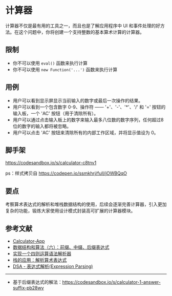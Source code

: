 # 计算器

计算器不仅是最有用的工具之一，而且也是了解应用程序中 UI 和事件处理的好方法。在这个问题中，你将创建一个支持整数的基本算术计算的计算器。

## 限制

- 你不可以使用 `eval()` 函数来执行计算
- 你不可以使用 `new Function('...')` 函数来执行计算

## 用例

- 用户可以看到显示屏显示当前输入的数字或最后一次操作的结果。
- 用户可以看到一个包含数字 0-9、操作符 —— '+'、'-'、'*'、'/' 和 '=' 按钮的输入板，一个 'AC' 按钮（用于清除所有）。
- 用户可以通过点击输入板上的数字来输入最多八位数的数字序列，任何超过8位的数字的输入都将被忽略。
- 用户可以点击 'AC' 按钮来清除所有的内部工作区域，并将显示值设为 0。

## 脚手架

https://codesandbox.io/s/calculator-c8tnv1

ps：样式拷贝自 https://codepen.io/ssmkhrj/full/jOWBQqO

## 要点

考察算术表达式的解析和堆栈数据结构的使用，后续会逐渐完善计算器，引入更加复杂的功能，锻炼大家使用设计模式封装高可扩展的计算器模块。

## 参考文献

- [Calculator-App](https://github.com/florinpop17/app-ideas/blob/master/Projects/1-Beginner/Calculator-App.md)
- [数据结构和算法（六）：前缀、中缀、后缀表达式](https://zhuanlan.zhihu.com/p/37467928)
- [实现一个四则运算语法解析器](https://zhuanlan.zhihu.com/p/112460676)
- [栈的应用：解析算术表达式](https://www.cnblogs.com/flyingbread/archive/2007/02/03/638932.html)
- [DSA - 表达式解析(Expression Parsing)](https://iowiki.com/data_structures_algorithms/expression_parsing.html)

---

- 基于后缀表达式的解法：https://codesandbox.io/s/calculator-1-answer-suffix-pb28wv
